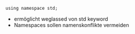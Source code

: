 ```
using namespace std;
```

- ermöglicht weglassed von std keyword
- Namespaces sollen namenskonflikte vermeiden
